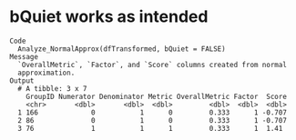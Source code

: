 # bQuiet works as intended

    Code
      Analyze_NormalApprox(dfTransformed, bQuiet = FALSE)
    Message
      `OverallMetric`, `Factor`, and `Score` columns created from normal
      approximation.
    Output
      # A tibble: 3 x 7
        GroupID Numerator Denominator Metric OverallMetric Factor  Score
        <chr>       <dbl>       <dbl>  <dbl>         <dbl>  <dbl>  <dbl>
      1 166             0           1      0         0.333      1 -0.707
      2 86              0           1      0         0.333      1 -0.707
      3 76              1           1      1         0.333      1  1.41 

